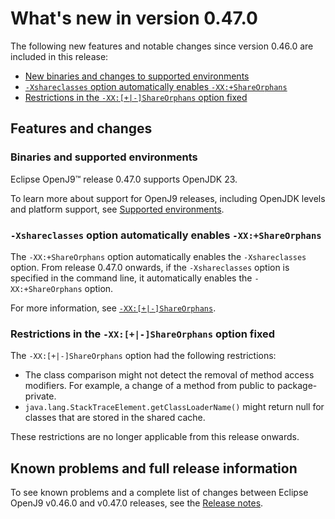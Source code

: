 <!--
* Copyright (c) 2017, 2024 IBM Corp. and others
*
* This program and the accompanying materials are made
* available under the terms of the Eclipse Public License 2.0
* which accompanies this distribution and is available at
* https://www.eclipse.org/legal/epl-2.0/ or the Apache
* License, Version 2.0 which accompanies this distribution and
* is available at https://www.apache.org/licenses/LICENSE-2.0.
*
* This Source Code may also be made available under the
* following Secondary Licenses when the conditions for such
* availability set forth in the Eclipse Public License, v. 2.0
* are satisfied: GNU General Public License, version 2 with
* the GNU Classpath Exception [1] and GNU General Public
* License, version 2 with the OpenJDK Assembly Exception [2].
*
* [1] https://www.gnu.org/software/classpath/license.html
* [2] https://openjdk.org/legal/assembly-exception.html
*
* SPDX-License-Identifier: EPL-2.0 OR Apache-2.0 OR GPL-2.0-only WITH Classpath-exception-2.0 OR GPL-2.0-only WITH OpenJDK-assembly-exception-1.0
-->

# What's new in version 0.47.0

The following new features and notable changes since version 0.46.0 are included in this release:

- [New binaries and changes to supported environments](#binaries-and-supported-environments)
- [`-Xshareclasses` option automatically enables `-XX:+ShareOrphans`](#-xshareclasses-option-automatically-enables-xxshareorphans)
- [Restrictions in the `-XX:[+|-]ShareOrphans` option fixed](#restrictions-in-the-xx-shareorphans-option-fixed)

## Features and changes

### Binaries and supported environments

Eclipse OpenJ9&trade; release 0.47.0 supports OpenJDK 23.

To learn more about support for OpenJ9 releases, including OpenJDK levels and platform support, see [Supported environments](openj9_support.md).

### `-Xshareclasses` option automatically enables `-XX:+ShareOrphans`

The `-XX:+ShareOrphans` option automatically enables the `-Xshareclasses` option. From release 0.47.0 onwards, if the `-Xshareclasses` option is specified in the command line, it automatically enables the `-XX:+ShareOrphans` option.

For more information, see [`-XX:[+|-]ShareOrphans`](xxshareorphans.md).

### Restrictions in the `-XX:[+|-]ShareOrphans` option fixed

The `-XX:[+|-]ShareOrphans` option had the following restrictions:

- The class comparison might not detect the removal of method access modifiers. For example, a change of a method from public to package-private.
- `java.lang.StackTraceElement.getClassLoaderName()` might return null for classes that are stored in the shared cache.

These restrictions are no longer applicable from this release onwards.

## Known problems and full release information

To see known problems and a complete list of changes between Eclipse OpenJ9 v0.46.0 and v0.47.0 releases, see the [Release notes](https://github.com/eclipse-openj9/openj9/blob/master/doc/release-notes/0.47/0.47.md).

<!-- ==== END OF TOPIC ==== version0.47.md ==== -->

